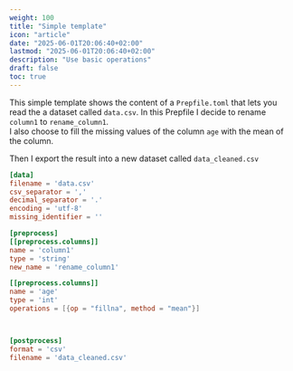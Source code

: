```yaml
---
weight: 100
title: "Simple template"
icon: "article"
date: "2025-06-01T20:06:40+02:00"
lastmod: "2025-06-01T20:06:40+02:00"
description: "Use basic operations"
draft: false
toc: true
---
```


This simple template shows the content of a `Prepfile.toml` that lets you read the a dataset called `data.csv`. In this Prepfile I decide to rename `column1` to `rename_column1`.  
I also choose to fill the missing values of the column `age` with the mean of the column. 

Then I export the result into a new dataset called `data_cleaned.csv`

```toml
[data]
filename = 'data.csv'
csv_separator = ','
decimal_separator = '.'
encoding = 'utf-8'
missing_identifier = ''

[preprocess]
[[preprocess.columns]]
name = 'column1'
type = 'string'
new_name = 'rename_column1'

[[preprocess.columns]]
name = 'age'
type = 'int'
operations = [{op = "fillna", method = "mean"}]



[postprocess]
format = 'csv'
filename = 'data_cleaned.csv'
```